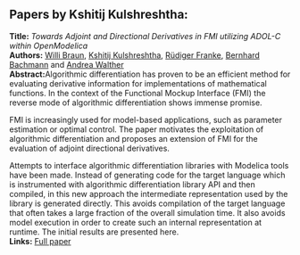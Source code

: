 <h2>Papers by Kshitij Kulshreshtha:</h2>
<p>
<b>Title:</b> <i> Towards Adjoint and Directional Derivatives in FMI utilizing ADOL-C within OpenModelica </i> <br />
<b>Authors:</b> <a href="../authors/author_33.html">Willi Braun</a>, <a href="../authors/author_148.html">Kshitij Kulshreshtha</a>, <a href="../authors/author_73.html">Rüdiger Franke</a>, <a href="../authors/author_10.html">Bernhard Bachmann</a> and <a href="../authors/author_290.html">Andrea Walther</a><br />
<b>Abstract:</b>Algorithmic differentiation has proven to be an efficient method for
evaluating derivative information for implementations of mathematical
functions. In the context of the Functional Mockup Interface (FMI)
the reverse mode of algorithmic differentiation shows immense promise.

FMI is increasingly used for model-based applications, such as parameter
estimation or optimal control. The paper motivates the exploitation of
algorithmic differentiation and proposes an extension of FMI for the
evaluation of adjoint directional derivatives.

Attempts to interface algorithmic differentiation libraries with Modelica
tools have been made. Instead of generating code for the target language
which is instrumented with algorithmic differentiation library API and then
compiled, in this new approach the intermediate representation used by the
library is generated directly. This avoids compilation of the target language that often
takes a large fraction of the overall simulation time.
It also avoids model execution in order to create such an internal
representation at runtime. The initial results are presented here.<br />
<b>Links:</b> <a href="../submissions/ecp17132363_BraunKulshreshthaFrankeBachmannWalther.pdf">Full paper</a></p>